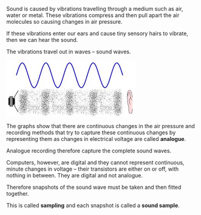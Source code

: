 Sound is caused by vibrations travelling through a medium such as air, water or metal. These vibrations compress and then pull apart the air molecules so causing changes in air pressure.

If these vibrations enter our ears and cause tiny sensory hairs to vibrate, then we can hear the sound.

The vibrations travel out in waves – sound waves.

![](.guides/img/soundwaves.png)

The graphs show that there are continuous changes in the air pressure and recording methods that try to capture these continuous changes by representing  them as changes in electrical voltage are called **analogue**.

Analogue recording therefore capture the complete sound waves.

Computers, however, are digital and they cannot represent continuous, minute changes in voltage – their transistors are either on or off, with nothing in between. They are digital and not analogue.

Therefore snapshots of the sound wave must be taken and then fitted together. 

This is called **sampling** and each snapshot is called a **sound sample**.
